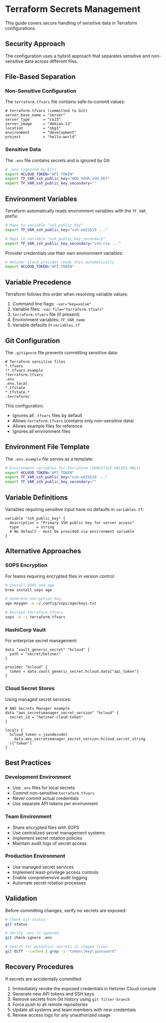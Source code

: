 # Terraform Secrets Management

This guide covers secure handling of sensitive data in Terraform configurations.

## Security Approach

The configuration uses a hybrid approach that separates sensitive and non-sensitive data across different files.

## File-Based Separation

### Non-Sensitive Configuration

The `terraform.tfvars` file contains safe-to-commit values:

```hcl
# terraform.tfvars (committed to Git)
server_base_name = "server"
server_type      = "cx23"
server_image     = "debian-13"
location         = "nbg1"
environment      = "development"
project          = "hello-world"
```

### Sensitive Data

The `.env` file contains secrets and is ignored by Git:

```bash
# .env (ignored by Git)
export HCLOUD_TOKEN="API_TOKEN"
export TF_VAR_ssh_public_key="ADD_YOUR_SSH_KEY"
export TF_VAR_ssh_public_key_secondary=""
```

## Environment Variables

Terraform automatically reads environment variables with the `TF_VAR_` prefix:

```bash
# Maps to variable "ssh_public_key"
export TF_VAR_ssh_public_key="ssh-ed25519 ..."

# Maps to variable "ssh_public_key_secondary"  
export TF_VAR_ssh_public_key_secondary="ssh-rsa ..."
```

Provider credentials use their own environment variables:

```bash
# Hetzner Cloud provider reads this automatically
export HCLOUD_TOKEN="API_TOKEN"
```

## Variable Precedence

Terraform follows this order when resolving variable values:

1. Command line flags: `-var="key=value"`
2. Variable files: `-var-file="terraform.tfvars"`
3. `terraform.tfvars` file (if present)
4. Environment variables: `TF_VAR_name`
5. Variable defaults in `variables.tf`

## Git Configuration

The `.gitignore` file prevents committing sensitive data:

```gitignore
# Terraform sensitive files
*.tfvars
!*.tfvars.example
!terraform.tfvars
.env
.env.local
*.tfstate
*.tfstate.*
.terraform/
```

This configuration:
- Ignores all `.tfvars` files by default
- Allows `terraform.tfvars` (contains only non-sensitive data)
- Allows example files for reference
- Ignores all environment files

## Environment File Template

The `.env.example` file serves as a template:

```bash
# Environment variables for Terraform (SENSITIVE VALUES ONLY)
export HCLOUD_TOKEN="API_TOKEN"
export TF_VAR_ssh_public_key="ssh-ed25519 ..."
export TF_VAR_ssh_public_key_secondary=""
```

## Variable Definitions

Variables requiring sensitive input have no defaults in `variables.tf`:

```hcl
variable "ssh_public_key" {
  description = "Primary SSH public key for server access"
  type        = string
  # No default - must be provided via environment variable
}
```

## Alternative Approaches

### SOPS Encryption

For teams requiring encrypted files in version control:

```bash
# Install SOPS and age
brew install sops age

# Generate encryption key
age-keygen -o ~/.config/sops/age/keys.txt

# Encrypt terraform.tfvars
sops -e -i terraform.tfvars
```

### HashiCorp Vault

For enterprise secret management:

```hcl
data "vault_generic_secret" "hcloud" {
  path = "secret/hetzner"
}

provider "hcloud" {
  token = data.vault_generic_secret.hcloud.data["api_token"]
}
```

### Cloud Secret Stores

Using managed secret services:

```hcl
# AWS Secrets Manager example
data "aws_secretsmanager_secret_version" "hcloud" {
  secret_id = "hetzner-cloud-token"
}

locals {
  hcloud_token = jsondecode(
    data.aws_secretsmanager_secret_version.hcloud.secret_string
  )["token"]
}
```

## Best Practices

### Development Environment

- Use `.env` files for local secrets
- Commit non-sensitive `terraform.tfvars`
- Never commit actual credentials
- Use separate API tokens per environment

### Team Environment

- Share encrypted files with SOPS
- Use centralized secret management systems
- Implement secret rotation policies
- Maintain audit logs of secret access

### Production Environment

- Use managed secret services
- Implement least-privilege access controls
- Enable comprehensive audit logging
- Automate secret rotation processes

## Validation

Before committing changes, verify no secrets are exposed:

```bash
# Check Git status
git status

# Verify .env is ignored
git check-ignore .env

# Search for potential secrets in staged files
git diff --cached | grep -i "token\|key\|password"
```

## Recovery Procedures

If secrets are accidentally committed:

1. Immediately revoke the exposed credentials in Hetzner Cloud console
2. Generate new API tokens and SSH keys
3. Remove secrets from Git history using `git filter-branch`
4. Force push to all remote repositories
5. Update all systems and team members with new credentials
6. Review access logs for any unauthorized usage
